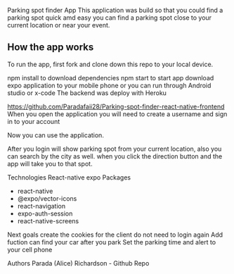 Parking spot finder App
This application was build so that you could find a parking spot quick amd easy you can find a parking spot close to your current location or near your event.

## How the app works
To run the app, first fork and clone down this repo to your local device.

npm install to download dependencies
npm start to start app
download expo application to your mobile phone or you can run through Android studio or x-code
The backend was deploy with Heroku

https://github.com/Paradafaii28/Parking-spot-finder-react-native-frontend
When you open the application you will need to create a username and sign in to your account

Now you can use the application.

After you login will show parking spot from your current location, also you can search by the city as well.
when you click the direction button and the app will take you to that spot. 

Technologies
React-native
expo
Packages
* react-native
* @expo/vector-icons
* react-navigation
* expo-auth-session
* react-native-screens

Next goals
create the cookies for the client do not need to login again 
Add fuction can find your car after you park 
Set the parking time and alert to your cell phone

Authors
Parada (Alice) Richardson - Github Repo
